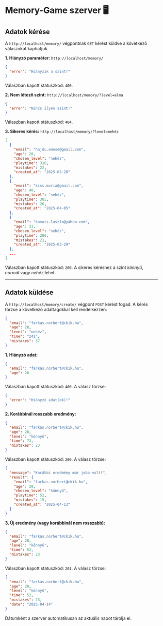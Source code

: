 # Memory-Game szerver 🖥

## Adatok kérése

A `http://localhost/memory/` végpontnak `GET` kérést küldve a következő válaszokat kaphatjuk.

**1. Hiányzó paraméter:** `http://localhost/memory/`

``` json
{
  "error": "Hiányzik a szint!"
}
```

Válaszban kapott státuszkód: `400`.

**2. Nem létező szint:** `http://localhost/memory/?level=alma`

```json
{
  "error": "Nincs ilyen szint!"
}
```

Válaszban kapott státuszkód: `404`.

**3. Sikeres kérés:** `http://localhost/memory/?level=nehéz`

```json
[
  {
    "email": "hajdu.emese@gmail.com",
    "age": 20,
    "chosen_level": "nehéz",
    "playtime": 310,
    "mistakes": 22,
    "created_at": "2025-03-28"
  },
  {
    "email": "kiss.maria@gmail.com",
    "age": 40,
    "chosen_level": "nehéz",
    "playtime": 305,
    "mistakes": 26,
    "created_at": "2025-04-05"
  },
  {
    "email": "kovacs.laszlo@yahoo.com",
    "age": 31,
    "chosen_level": "nehéz",
    "playtime": 280,
    "mistakes": 21,
    "created_at": "2025-03-29"
  },
  ...
]
```

Válaszban kapott státuszkód: `200`. A sikeres kéréshez a szint *könnyű*, *normál* vagy *nehéz* lehet.

---

## Adatok küldése

A `http://localhost/memory/create/` végpont `POST` kérést fogad. A kérés törzse a következő adattagokkal kell rendelkezzen:

```json
{
  "email": "farkas.norbert@ckik.hu",
  "age": 28,
  "level": "nehéz",
  "time": "241",
  "mistakes": 37
}
```

**1. Hiányzó adat:**

```json
{
  "email": "farkas.norbert@ckik.hu",
  "age": 28
}
```

Válaszban kapott státuszkód: `400`. A válasz törzse:

```json
{
  "error": "Hiányzó adat(ok)!"
}
```

**2. Korábbinál rosszabb eredmény:**

```json
{
  "email": "farkas.norbert@ckik.hu",
  "age": 28,
  "level": "könnyű",
  "time": 73,
  "mistakes": 23
}
```

Válaszban kapott státuszkód: `200`. A válasz törzse:

```json
{
  "message": "Korábbi eredmény már jobb volt!",
  "result": {
    "email": "farkas.norbert@ckik.hu",
    "age": 28,
    "chosen_level": "könnyű",
    "playtime": 52,
    "mistakes": 19,
    "created_at": "2025-04-13"
  }
}
```

**3. Új eredmény (vagy korábbinál nem rosszabb):**

```json
{
  "email": "farkas.norbert@ckik.hu",
  "age": 28,
  "level": "könnyű",
  "time": 52,
  "mistakes": 23
}
```

Válaszban kapott státuszkód: `201`. A válasz törzse:

```json
{
  "email": "farkas.norbert@ckik.hu",
  "age": 28,
  "level": "könnyű",
  "time": 52,
  "mistakes": 23,
  "date": "2025-04-14"
}
```

Dátumként a szerver automatikusan az aktuális napot tárolja el.
